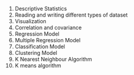 1. Descriptive Statistics 
2. Reading and writing different types of dataset
3. Visualization 
4. Correlation and covariance 
5. Regression Model
6. Multiple Regression Model
7. Classification Model
8. Clustering Model
9. K Nearest Neighbour Algorithm 
10. K means algorithm
